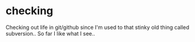 # checking


Checking out life in git/github since I'm used to that stinky old thing called subversion.. So far I like what I see..
